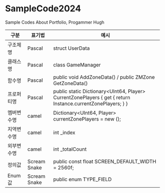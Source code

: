 # SampleCode2024
Sample Codes About Portfolio, Progammer Hugh


| 구분     | 표기법           | 예시                                                                                                           |
|--------|---------------|--------------------------------------------------------------------------------------------------------------|
| 구조체명   | Pascal        | struct UserData                                                                                              |
| 클래스명   | Pascal        | class GameManager                                                                                            |
| 함수명    | Pascal        | public void AddZoneData() / public ZMZone GetZoneData()                                                      |
| 프로퍼티명  | Pascal        | public static Dictionary<UInt64, Player> CurrentZonePlayers { get { return Instance.currentZonePlayers; } }  |
| 멤버변수명  | camel         | Dictionary<UInt64, Player> currentZonePlayers = new ();                                                      |
| 지역변수명  | camel         | int _index                                                                                                   |
| 외부변수명  | camel         | int _totalCount                                                                                              |
| 정의값    | Scream Snake  | public const float SCREEN_DEFAULT_WIDTH = 2560f;                                                             |
| Enum 값 | Scream Snake  | public enum TYPE_FIELD                                                                                       |

